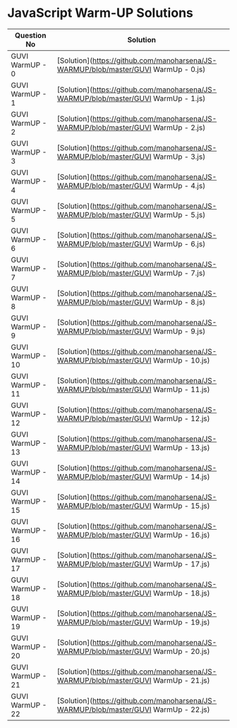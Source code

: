 # JavaScript Warm-UP Solutions

|   Question No     |   Solution    |
| ----------------- | ------------- |
| GUVI WarmUP - 0   | [Solution](https://github.com/manoharsena/JS-WARMUP/blob/master/GUVI WarmUp - 0.js)  |
| GUVI WarmUP - 1   | [Solution](https://github.com/manoharsena/JS-WARMUP/blob/master/GUVI WarmUp - 1.js)  |
| GUVI WarmUP - 2   | [Solution](https://github.com/manoharsena/JS-WARMUP/blob/master/GUVI WarmUp - 2.js)  |
| GUVI WarmUP - 3   | [Solution](https://github.com/manoharsena/JS-WARMUP/blob/master/GUVI WarmUp - 3.js)  |
| GUVI WarmUP - 4   | [Solution](https://github.com/manoharsena/JS-WARMUP/blob/master/GUVI WarmUp - 4.js)  |
| GUVI WarmUP - 5   | [Solution](https://github.com/manoharsena/JS-WARMUP/blob/master/GUVI WarmUp - 5.js)  |
| GUVI WarmUP - 6   | [Solution](https://github.com/manoharsena/JS-WARMUP/blob/master/GUVI WarmUp - 6.js)  |
| GUVI WarmUP - 7   | [Solution](https://github.com/manoharsena/JS-WARMUP/blob/master/GUVI WarmUp - 7.js)  |
| GUVI WarmUP - 8   | [Solution](https://github.com/manoharsena/JS-WARMUP/blob/master/GUVI WarmUp - 8.js)  |
| GUVI WarmUP - 9   | [Solution](https://github.com/manoharsena/JS-WARMUP/blob/master/GUVI WarmUp - 9.js)  |
| GUVI WarmUP - 10   | [Solution](https://github.com/manoharsena/JS-WARMUP/blob/master/GUVI WarmUp - 10.js)  |
| GUVI WarmUP - 11   | [Solution](https://github.com/manoharsena/JS-WARMUP/blob/master/GUVI WarmUp - 11.js)  |
| GUVI WarmUP - 12   | [Solution](https://github.com/manoharsena/JS-WARMUP/blob/master/GUVI WarmUp - 12.js)  |
| GUVI WarmUP - 13   | [Solution](https://github.com/manoharsena/JS-WARMUP/blob/master/GUVI WarmUp - 13.js)  |
| GUVI WarmUP - 14   | [Solution](https://github.com/manoharsena/JS-WARMUP/blob/master/GUVI WarmUp - 14.js)  |
| GUVI WarmUP - 15   | [Solution](https://github.com/manoharsena/JS-WARMUP/blob/master/GUVI WarmUp - 15.js)  |
| GUVI WarmUP - 16   | [Solution](https://github.com/manoharsena/JS-WARMUP/blob/master/GUVI WarmUp - 16.js)  |
| GUVI WarmUP - 17   | [Solution](https://github.com/manoharsena/JS-WARMUP/blob/master/GUVI WarmUp - 17.js)  |
| GUVI WarmUP - 18   | [Solution](https://github.com/manoharsena/JS-WARMUP/blob/master/GUVI WarmUp - 18.js)  |
| GUVI WarmUP - 19   | [Solution](https://github.com/manoharsena/JS-WARMUP/blob/master/GUVI WarmUp - 19.js)  |
| GUVI WarmUP - 20   | [Solution](https://github.com/manoharsena/JS-WARMUP/blob/master/GUVI WarmUp - 20.js)  |
| GUVI WarmUP - 21   | [Solution](https://github.com/manoharsena/JS-WARMUP/blob/master/GUVI WarmUp - 21.js)  |
| GUVI WarmUP - 22   | [Solution](https://github.com/manoharsena/JS-WARMUP/blob/master/GUVI WarmUp - 22.js)  |